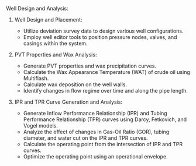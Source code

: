 Well Design and Analysis:

1. Well Design and Placement:
   - Utilize deviation survey data to design various well configurations.
   - Employ well editor tools to position pressure nodes, valves, and casings within the system.

2. PVT Properties and Wax Analysis:
   - Generate PVT properties and wax precipitation curves.
   - Calculate the Wax Appearance Temperature (WAT) of crude oil using Multiflash.
   - Calculate wax deposition on the well walls.
   - Identify changes in flow regime over time and along the pipe length.

3. IPR and TPR Curve Generation and Analysis:
   - Generate Inflow Performance Relationship (IPR) and Tubing Performance Relationship (TPR) curves using Darcy, Fetkovich, and Vogel models.
   - Analyze the effect of changes in Gas-Oil Ratio (GOR), tubing diameter, and water cut on the IPR and TPR curves.
   - Calculate the operating point from the intersection of IPR and TPR curves.
   - Optimize the operating point using an operational envelope.
